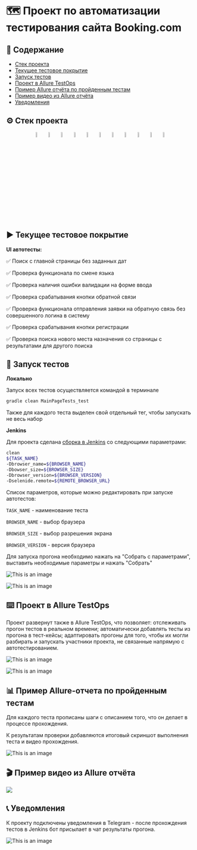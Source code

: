 # 🗺️ Проект по автоматизации тестирования сайта Booking.com
## 📑 Содержание
- [Стек проекта](https://github.com/Ir4fin/graduation_project_15_lesson/blob/main/README.md#%D1%81%D1%82%D0%B5%D0%BA-%D0%BF%D1%80%D0%BE%D0%B5%D0%BA%D1%82%D0%B0)
- [Текущее тестовое покрытие](https://github.com/Ir4fin/Ir4fin/tree/main#arrow_forward-%D1%82%D0%B5%D0%BA%D1%83%D1%89%D0%B5%D0%B5-%D1%82%D0%B5%D1%81%D1%82%D0%BE%D0%B2%D0%BE%D0%B5-%D0%BF%D0%BE%D0%BA%D1%80%D1%8B%D1%82%D0%B8%D0%B5)
- [Запуск тестов](https://github.com/Ir4fin/graduation_project_15_lesson/blob/main/README.md#abacus-%D0%B7%D0%B0%D0%BF%D1%83%D1%81%D0%BA-%D1%82%D0%B5%D1%81%D1%82%D0%BE%D0%B2)
- [Проект в Allure TestOps](https://github.com/Ir4fin/graduation_project_15_lesson/blob/main/README.md#keyboard-%D0%BF%D1%80%D0%BE%D0%B5%D0%BA%D1%82-%D0%B2-allure-testops) 
- [Пример Allure отчёта по пройденным тестам](https://github.com/Ir4fin/graduation_project_15_lesson/blob/main/README.md#abacus-%D0%B7%D0%B0%D0%BF%D1%83%D1%81%D0%BA-%D1%82%D0%B5%D1%81%D1%82%D0%BE%D0%B2)
- [Пример видео из Allure отчёта](https://github.com/Ir4fin/graduation_project_15_lesson/edit/main/README.md#clapper-%D0%BF%D1%80%D0%B8%D0%BC%D0%B5%D1%80-%D0%B2%D0%B8%D0%B4%D0%B5%D0%BE-%D0%B8%D0%B7-allure-%D0%BE%D1%82%D1%87%D1%91%D1%82%D0%B0)
- [Уведомления](https://github.com/Ir4fin/graduation_project_15_lesson/edit/main/README.md#telephone_receiver-%D1%83%D0%B2%D0%B5%D0%B4%D0%BE%D0%BC%D0%BB%D0%B5%D0%BD%D0%B8%D1%8F)

## ⚙️ Стек проекта

<p align="center">
<img width="6%" title="IntelliJ IDEA" src="images/Intelij_IDEA.svg">
<img width="6%" title="Java" src="images/Java.svg">
<img width="6%" title="Selenide" src="images/Selenide.svg">
<img width="6%" title="Selenoid" src="images/Selenoid.svg">
<img width="6%" title="Allure Report" src="images/Allure_Report.svg">
<img width="6%" title="Gradle" src="images/Gradle.svg">
<img width="6%" title="JUnit5" src="images/JUnit5.svg">
<img width="6%" title="GitHub" src="images/GitHub.svg">
<img width="6%" title="Jenkins" src="images/Jenkins.svg">
<img width="6%" title="Telegram" src="images/Telegram.svg">
<img width="6%" title="Telegram" src="images/Allure_TO.svg"> 
</p>

## ▶️ Текущее тестовое покрытие

**UI автотесты:**

:white_check_mark: Поиск с главной страницы без заданных дат

:white_check_mark: Проверка функционала по смене языка

:white_check_mark: Проверка наличия ошибки валидации на форме ввода

:white_check_mark: Проверка срабатывания кнопки обратной связи

:white_check_mark: Проверка функционала отправления заявки на обратную связь без совершенного логина в систему

:white_check_mark: Проверка срабатывания кнопки регистрации

:white_check_mark: Проверка поиска нового места назначения со страницы с результатами для другого поиска


## 🧮 Запуск тестов

**Локально** 

Запуск всех тестов осуществляется командой в терминале

```bash  
gradle clean MainPageTests_test
```

Также для каждого теста выделен свой отдельный тег, чтобы запускать не весь набор

**Jenkins**

Для проекта сделана [сборка в Jenkins](https://jenkins.autotests.cloud/job/014-Ir4fin-graduation_project_15_lesson/) со следующими параметрами:

```bash
clean
${TASK_NAME}
-Dbrowser_name=${BROWSER_NAME}
-Dbowser_size=${BROWSER_SIZE}
-Dbrowser_version=${BROWSER_VERSION}
-Dselenide.remote=${REMOTE_BROWSER_URL}
```

Список параметров, которые можно редактировать при запуске автотестов:

`TASK_NAME` - наименование теста

`BROWSER_NAME` - выбор браузера

`BROWSER_SIZE` - выбор разрешения экрана

`BROWSER_VERSION` - версия браузера

Для запуска прогона необходимо нажать на "Собрать с параметрами", выставить необходимые параметры и нажать "Собрать"

![This is an image](https://github.com/Ir4fin/graduation_project_15_lesson/blob/main/images/Screenshot_6.jpg)

![This is an image](https://github.com/Ir4fin/graduation_project_15_lesson/blob/main/images/Screenshot_7.jpg)

## :keyboard: Проект в Allure TestOps

Проект развернут также в Allure TestOps, что позволяет: отслеживать прогон тестов в реальном времени; автоматически добавлять тесты из прогона в тест-кейсы; адаптировать прогоны для того, чтобы их могли разбирать и запускать участники проекта, не связанные напрямую с автотестированием.

![This is an image](https://github.com/Ir4fin/graduation_project_15_lesson/blob/main/images/Screenshot_9.jpg)

![This is an image](https://github.com/Ir4fin/graduation_project_15_lesson/blob/main/images/Screenshot_10.jpg)


## 📊 Пример Allure-отчета по пройденным тестам

Для каждого теста прописаны шаги с описанием того, что он делает в процессе прохождения. 

К результатам проверки добавляются итоговый скриншот выполнения теста и видео прохождения.

![This is an image](https://github.com/Ir4fin/graduation_project_15_lesson/blob/main/images/Screenshot_11.jpg)

## :clapper: Пример видео из Allure отчёта

![](https://github.com/Ir4fin/graduation_project_15_lesson/blob/main/images/02770fab6401b0919bc8e10cc0771d47.gif)

## :telephone_receiver: Уведомления

К проекту подключены уведомления в Telegram - после прохождения тестов в Jenkins бот присылает в чат результаты прогона.

![This is an image](https://github.com/Ir4fin/graduation_project_15_lesson/blob/main/images/Screenshot_8.jpg)











